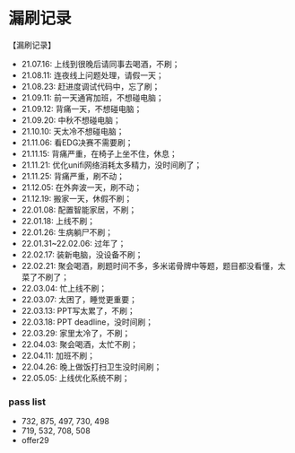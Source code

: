 # 漏刷记录

【漏刷记录】  
- 21.07.16: 上线到很晚后请同事去喝酒，不刷；  
- 21.08.11: 连夜线上问题处理，请假一天；    
- 21.08.23: 赶进度调试代码中，忘了刷；  
- 21.09.11: 前一天通宵加班，不想碰电脑；  
- 21.09.12: 背痛一天，不想碰电脑；  
- 21.09.20: 中秋不想碰电脑；  
- 21.10.10: 天太冷不想碰电脑；  
- 21.11.06: 看EDG决赛不需要刷；
- 21.11.15: 背痛严重，在椅子上坐不住，休息；
- 21.11.21: 优化unifi网络消耗太多精力，没时间刷了；
- 21.11.25: 背痛严重，刷不动；
- 21.12.05: 在外奔波一天，刷不动；
- 21.12.19: 搬家一天，休假不刷；
- 22.01.08: 配置智能家居，不刷；
- 22.01.18: 上线不刷；
- 22.01.26: 生病躺尸不刷；
- 22.01.31~22.02.06: 过年了；
- 22.02.17: 装新电脑，没设备不刷；
- 22.02.21: 聚会喝酒，刷题时间不多，多米诺骨牌中等题，题目都没看懂，太菜了不刷了；
- 22.03.04: 忙上线不刷；
- 22.03.07: 太困了，睡觉更重要；
- 22.03.13: PPT写太累了，不刷；
- 22.03.18: PPT deadline，没时间刷；
- 22.03.29: 家里太冷了，不刷；
- 22.04.03: 聚会喝酒，太忙不刷；
- 22.04.11: 加班不刷；
- 22.04.26: 晚上做饭打扫卫生没时间刷；
- 22.05.05: 上线优化系统不刷；

### pass list
- 732, 875, 497, 730, 498
- 719, 532, 708, 508
- offer29 
